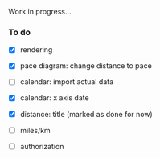 Work in progress...

### To do ###
- [x] rendering
- [x] pace diagram: change distance to pace
- [ ] calendar: import actual data
- [x] calendar: x axis date
- [x] distance: title (marked as done for now)
- [ ] miles/km
- [ ] authorization


